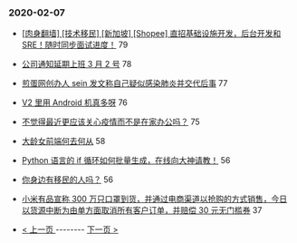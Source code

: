 ### 2020-02-07 
- [[肉身翻墙] [技术移民] [新加坡] [Shopee] 直招基础设施开发，后台开发和 SRE！随时同步面试进度！](https://www.v2ex.com/t/642727) 79
- [公司通知延期上班 3 月 2 号](https://www.v2ex.com/t/642720) 78
- [煎蛋网创办人 sein 发文称自己疑似感染肺炎并交代后事](https://www.v2ex.com/t/642698) 77
- [V2 里用 Android 机真多呀](https://www.v2ex.com/t/642726) 76
- [不觉得最近更应该关心疫情而不是在家办公吗？](https://www.v2ex.com/t/642777) 75
- [大龄女前端何去何从](https://www.v2ex.com/t/642776) 58
- [Python 语言的 if 循环如何批量生成，在线向大神请教！](https://www.v2ex.com/t/642737) 56
- [你身边有移民的人吗？](https://www.v2ex.com/t/642805) 56
- [小米有品宣称 300 万只口罩到货，并通过电商渠道以抢购的方式销售，今日以货源中断为由单方面取消所有客户订单，并赔偿 30 元无门槛券](https://www.v2ex.com/t/642755) 37 

- [ < 上一页 ](https://github.com/able8/v2ex-hot-record/blob/master/2020-02-06.md) -------- [ 下一页 > ](https://github.com/able8/v2ex-hot-record/blob/master/2020-02-08.md)